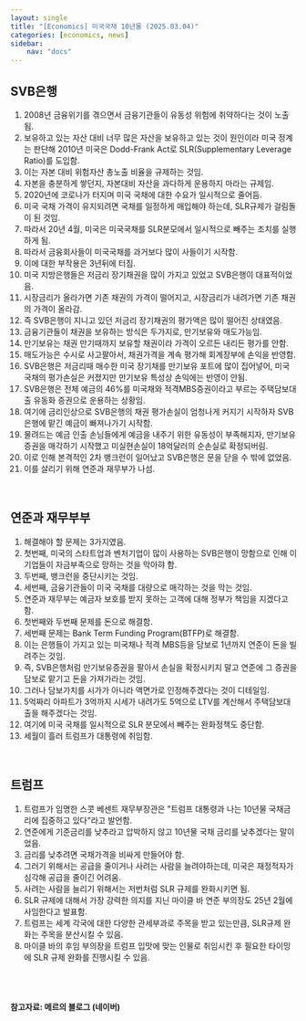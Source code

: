 ```yaml
---
layout: single
title: "[Economics] 미국국채 10년물 (2025.03.04)"
categories: [economics, news]
sidebar:
    nav: "docs"
---
```


## SVB은행
1. 2008년 금융위기를 겪으면서 금융기관들이 유동성 위험에 취약하다는 것이 노출됨.
1. 보유하고 있는 자산 대비 너무 많은 자산을 보유하고 있는 것이 원인이라 미국 정계는 판단해 2010년 미국은 Dodd-Frank Act로 SLR(Supplementary Leverage Ratio)를 도입함.
1. 이는 자본 대비 위험자산 총노출 비율을 규제하는 것임.
1. 자본을 충분하게 쌓던지, 자본대비 자산을 과다하게 운용하지 마라는 규제임.
1. 2020년에 코로나가 터지며 미국 국채에 대한 수요가 일시적으로 줄어듬.
1. 미국 국채 가격이 유지되려면 국채를 일정하게 매입해야 하는데, SLR규제가 걸림돌이 된 것임.
1. 따라서 20년 4월, 미국은 미국국채를 SLR분모에서 일시적으로 빼주는 조치를 실행하게 됨.
1. 따라서 금융회사들이 미국국채를 과거보다 많이 사들이기 시작함.
1. 이에 대한 부작용은 3년뒤에 터짐.
1. 미국 지방은행들은 저금리 장기채권을 많이 가지고 있었고 SVB은행이 대표적이었음.
1. 시장금리가 올라가면 기존 채권의 가격이 떨어지고, 시장금리가 내려가면 기존 채권의 가격이 올라감.
1. 즉 SVB은행이 지니고 있던 저금리 장기채권의 평가액은 많이 떨어진 상태였음.
1. 금융기관들이 채권을 보유하는 방식은 두가지로, 만기보유와 매도가능임.
1. 만기보유는 채권 만기때까지 보유할 채권이라 가격이 오르든 내리든 평가를 안함.
1. 매도가능은 수시로 사고팔아서, 채권가격을 계속 평가해 회계장부에 손익을 반영함.
1. SVB은행은 저금리때 매수한 미국 장기채를 만기보유 포트에 많이 집어넣어, 미국 국채의 평가손실은 커졌지만 만기보유 특성상 손익에는 반영이 안됨.
1. SVB은행은 전체 예금의 46%를 미국채와 적격MBS증권이라고 부르는 주택담보대출 유동화 증권으로 운용하는 상황임.
1. 여기에 금리인상으로 SVB은행의 채권 평가손실이 엄청나게 커지기 시작하자 SVB은행에 맡긴 예금이 빠져나가기 시작함.
1. 물려드는 예금 인출 손님들에게 예금을 내주기 위한 유동성이 부족해지자, 만기보유증권을 매각하기 시작했고 미실현손실이 18억달러의 순손실로 확정되버림.
1. 이로 인해 본격적인 2차 뱅크런이 일어났고 SVB은행은 문을 닫을 수 밖에 없었음.
1. 이를 살리기 위해 연준과 재무부가 나섬.

<br/>

## 연준과 재무부부
1. 해결해야 할 문제는 3가지였음.
1. 첫번째, 미국의 스타트업과 벤처기업이 많이 사용하는 SVB은행이 망함으로 인해 이 기업들이 자금부족으로 망하는 것을 막아햐 함.
1. 두번째, 뱅크런을 중단시키는 것임.
1. 세번째, 금융기관들이 미국 국채를 대량으로 매각하는 것을 막는 것임.
1. 연준과 재무부는 예금자 보호를 받지 못하는 고객에 대해 정부가 책임을 지겠다고 함.
1. 첫번째와 두번째 문제를 돈으로 해결함.
1. 세번째 문제는 Bank Term Funding Program(BTFP)로 해결함.
1. 이는 은행들이 가지고 있는 미국채나 적격 MBS등을 담보로 1년까지 연준이 돈을 빌려주는 것임.
1. 즉, SVB은행처럼 만기보유증권을 팔아서 손실을 확정시키지 말고 연준에 그 증권을 담보로 맡기고 돈을 가져가라는 것임.
1. 그러나 담보가치를 시가가 아니라 액면가로 인정해주겠다는 것이 디테일임.
1. 5억짜리 아파트가 3억까지 시세가 내려가도 5억으로 LTV를 계산해서 주택담보대출을 해주겠다는 것임.
1. 여기에 미국 국채를 일시적으로 SLR 분모에서 빼주는 완화정책도 중단함.
1. 세월이 흘러 트럼프가 대통령에 취임함.

<br/>

## 트럼프
1. 트럼프가 임명한 스콧 베센트 재무부장관은 "트럼프 대통령과 나는 10년물 국채금리에 집중하고 있다"라고 발언함.
1. 연준에게 기준금리를 낮추라고 압박하지 않고 10년물 국채 금리를 낮추겠다는 말이었음.
1. 금리를 낮추려면 국채가격을 비싸게 만들어야 함.
1. 그러기 위해서는 공급을 줄이거나 사려는 사람을 늘려야하는데, 미국은 재정적자가 심각해 공급을 줄이긴 어려움.
1. 사려는 사람을 늘리기 위해서는 저번처럼 SLR 규제를 완화시키면 됨.
1. SLR 규제에 대해서 가장 강력한 의지를 지닌 마이클 바 연준 부의장도 25년 2월에 사임한다고 발표함.
1. 트럼프는 세계 각국에 대한 다양한 관세부과로 주목을 받고 있는만큼, SLR규제 완화는 주목을 분산시킬 수 있음.
1. 마이클 바의 후임 부의장을 트럼프 입맛에 맞는 인물로 취임시킨 후 필요한 타이밍에 SLR 규제 완화를 진행시킬 수 있음.




<br/>
<br/>

#### 참고자료: 메르의 블로그 (네이버) 